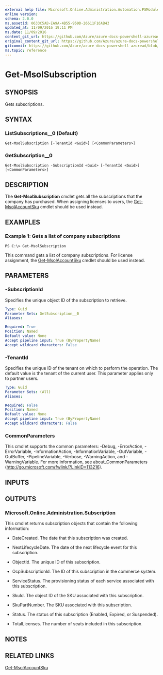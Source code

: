 ```yaml
---
external help file: Microsoft.Online.Administration.Automation.PSModule.dll-Help.xml
online version:
schema: 2.0.0
ms.assetid: 0633C5AB-EA9A-4B55-959D-26611F16AB43
updated_at: 11/09/2016 19:11 PM
ms.date: 11/09/2016
content_git_url: https://github.com/Azure/azure-docs-powershell-azuread/blob/rodejo5-10/Azure%20AD%20Cmdlets/MSOnline/v1/Get-MsolSubscription.md
original_content_git_url: https://github.com/Azure/azure-docs-powershell-azuread/blob/rodejo5-10/Azure%20AD%20Cmdlets/MSOnline/v1/Get-MsolSubscription.md
gitcommit: https://github.com/Azure/azure-docs-powershell-azuread/blob/2ed1dc4a4cad9328c634640b8f50d00798f6278b
ms.topic: reference
---
```


# Get-MsolSubscription

## SYNOPSIS
Gets subscriptions.

## SYNTAX

### ListSubscriptions__0 (Default)
```
Get-MsolSubscription [-TenantId <Guid>] [<CommonParameters>]
```

### GetSubscription__0
```
Get-MsolSubscription -SubscriptionId <Guid> [-TenantId <Guid>] [<CommonParameters>]
```

## DESCRIPTION
The **Get-MsolSubscription** cmdlet gets all the subscriptions that the company has purchased.
When assigning licenses to users, the [Get-MsolAccountSku](./Get-MsolAccountSku.md) cmdlet should be used instead.

## EXAMPLES

### Example 1: Gets a list of company subscriptions
```
PS C:\> Get-MsolSubscription
```

This command gets a list of company subscriptions.
For license assignment,  the [Get-MsolAccountSku](./Get-MsolAccountSku.md) cmdlet should be used instead.

## PARAMETERS

### -SubscriptionId
Specifies the unique object ID of the subscription to retrieve.

```yaml
Type: Guid
Parameter Sets: GetSubscription__0
Aliases:

Required: True
Position: Named
Default value: None
Accept pipeline input: True (ByPropertyName)
Accept wildcard characters: False
```

### -TenantId
Specifies the unique ID of the tenant on which to perform the operation.
The default value is the tenant of the current user.
This parameter applies only to partner users.

```yaml
Type: Guid
Parameter Sets: (All)
Aliases:

Required: False
Position: Named
Default value: None
Accept pipeline input: True (ByPropertyName)
Accept wildcard characters: False
```

### CommonParameters
This cmdlet supports the common parameters: -Debug, -ErrorAction, -ErrorVariable, -InformationAction, -InformationVariable, -OutVariable, -OutBuffer, -PipelineVariable, -Verbose, -WarningAction, and -WarningVariable. For more information, see about_CommonParameters (http://go.microsoft.com/fwlink/?LinkID=113216).

## INPUTS

## OUTPUTS

### Microsoft.Online.Administration.Subscription
This cmdlet returns subscription objects that contain the following information:

* DateCreated. The date that this subscription was created.

* NextLifecycleDate. The date of the next lifecycle event for this subscription.

* ObjectId. The unique ID of this subscription.

* OcpSubscriptionId. The ID of this subscription in the commerce system.

* ServiceStatus. The provisioning status of each service associated with this subscription.

* SkuId. The object ID of the SKU associated with this subscription.

* SkuPartNumber. The SKU associated with this subscription.

* Status. The status of this subscription (Enabled, Expired, or Suspended).

* TotalLicenses. The number of seats included in this subscription.

## NOTES

## RELATED LINKS
[Get-MsolAccountSku](./Get-MsolAccountSku.md)
